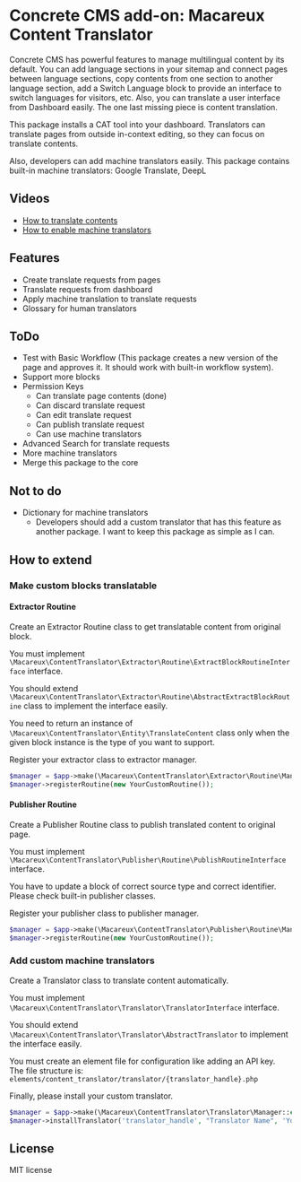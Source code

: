 # Concrete CMS add-on: Macareux Content Translator

Concrete CMS has powerful features to manage multilingual content by 
its default. You can add language sections in your sitemap and connect 
pages between language sections, copy contents from one section to another 
language section, add a Switch Language block to provide an interface to 
switch languages for visitors, etc. Also, you can translate a user 
interface from Dashboard easily. The one last missing piece is content 
translation.

This package installs a CAT tool into your dashboard. Translators can 
translate pages from outside in-context editing, so they can focus on translate 
contents.

Also, developers can add machine translators easily.
This package contains built-in machine translators: Google Translate, DeepL

## Videos

* [How to translate contents](https://youtu.be/6Tr-8dI6G8o)
* [How to enable machine translators](https://youtu.be/90vNHARToUw)

## Features

* Create translate requests from pages
* Translate requests from dashboard
* Apply machine translation to translate requests
* Glossary for human translators

## ToDo

* Test with Basic Workflow (This package creates a new version of the page and approves it. It should work with built-in workflow system).
* Support more blocks
* Permission Keys
  * Can translate page contents (done)
  * Can discard translate request
  * Can edit translate request
  * Can publish translate request
  * Can use machine translators
* Advanced Search for translate requests
* More machine translators
* Merge this package to the core

## Not to do

* Dictionary for machine translators
  * Developers should add a custom translator that has this feature as another package. I want to keep this package as simple as I can.

## How to extend

### Make custom blocks translatable

#### Extractor Routine

Create an Extractor Routine class to get translatable content from original block.

You must implement `\Macareux\ContentTranslator\Extractor\Routine\ExtractBlockRoutineInterface` interface.

You should extend `\Macareux\ContentTranslator\Extractor\Routine\AbstractExtractBlockRoutine` class to implement the interface easily.

You need to return an instance of `\Macareux\ContentTranslator\Entity\TranslateContent` 
class only when the given block instance is the type of you want to support.

Register your extractor class to extractor manager.

```php
$manager = $app->make(\Macareux\ContentTranslator\Extractor\Routine\Manager::class);
$manager->registerRoutine(new YourCustomRoutine());
```

#### Publisher Routine

Create a Publisher Routine class to publish translated content to original page.

You must implement `\Macareux\ContentTranslator\Publisher\Routine\PublishRoutineInterface` interface.

You have to update a block of correct source type and correct identifier.
Please check built-in publisher classes.

Register your publisher class to publisher manager.

```php
$manager = $app->make(\Macareux\ContentTranslator\Publisher\Routine\Manager::class);
$manager->registerRoutine(new YourCustomRoutine());
```

### Add custom machine translators

Create a Translator class to translate content automatically.

You must implement `\Macareux\ContentTranslator\Translator\TranslatorInterface` interface.

You should extend `\Macareux\ContentTranslator\Translator\AbstractTranslator` to implement the interface easily.

You must create an element file for configuration like adding an API key.
The file structure is: `elements/content_translator/translator/{translator_handle}.php`

Finally, please install your custom translator.

```php
$manager = $app->make(\Macareux\ContentTranslator\Translator\Manager::class);
$manager->installTranslator('translator_handle', "Translator Name", 'YourTranslatorClassName');
```

## License

MIT license
